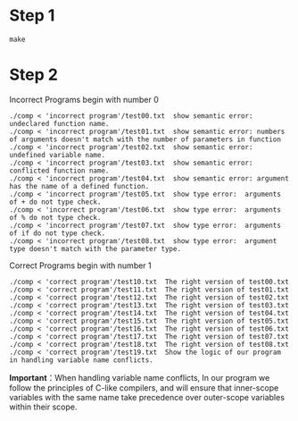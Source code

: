 # Step 1

``` shell
make
```
# Step 2 
Incorrect Programs begin with number 0
```shell
./comp < 'incorrect program'/test00.txt  show semantic error: undeclared function name.
./comp < 'incorrect program'/test01.txt  show semantic error: numbers of arguments doesn't match with the number of parameters in function
./comp < 'incorrect program'/test02.txt  show semantic error: undefined variable name.
./comp < 'incorrect program'/test03.txt  show semantic error: conflicted function name.
./comp < 'incorrect program'/test04.txt  show semantic error: argument has the name of a defined function.
./comp < 'incorrect program'/test05.txt  show type error:  arguments of + do not type check.
./comp < 'incorrect program'/test06.txt  show type error:  arguments of % do not type check.
./comp < 'incorrect program'/test07.txt  show type error:  arguments of if do not type check.
./comp < 'incorrect program'/test08.txt  show type error:  argument type doesn't match with the parameter type.
```
Correct Programs begin with number 1
```shell
./comp < 'correct program'/test10.txt  The right version of test00.txt
./comp < 'correct program'/test11.txt  The right version of test01.txt
./comp < 'correct program'/test12.txt  The right version of test02.txt
./comp < 'correct program'/test13.txt  The right version of test03.txt
./comp < 'correct program'/test14.txt  The right version of test04.txt
./comp < 'correct program'/test15.txt  The right version of test05.txt
./comp < 'correct program'/test16.txt  The right version of test06.txt
./comp < 'correct program'/test17.txt  The right version of test07.txt
./comp < 'correct program'/test18.txt  The right version of test08.txt
./comp < 'correct program'/test19.txt  Show the logic of our program in handling variable name conflicts.
```
**Important**：When handling variable name conflicts, In our program we follow the principles of C-like compilers, and will ensure that inner-scope variables with the same name take precedence over outer-scope variables within their scope.


